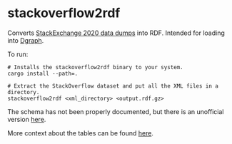 # stackoverflow2rdf

Converts [StackExchange 2020 data dumps](https://archive.org/download/stackexchange) into RDF. Intended for loading into [Dgraph](https://github.com/dgraph-io/dgraph).

To run:

```shell
# Installs the stackoverflow2rdf binary to your system.
cargo install --path=.

# Extract the StackOverflow dataset and put all the XML files in a directory.
stackoverflow2rdf <xml_directory> <output.rdf.gz>
```

The schema has not been properly documented, but there is an unofficial version [here](https://meta.stackexchange.com/a/2678).

More context about the tables can be found [here](https://data.stackexchange.com/stackoverflow/query/472607/information-schema-for-a-table?table=posts#resultSets).
